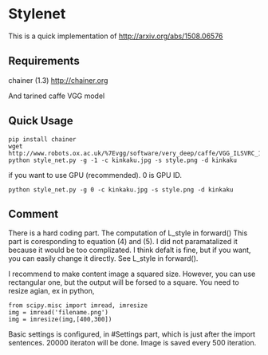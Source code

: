 # Stylenet

This is a quick implementation of http://arxiv.org/abs/1508.06576

## Requirements
chainer (1.3)
http://chainer.org

And tarined caffe VGG model

## Quick Usage
```
pip install chainer
wget http://www.robots.ox.ac.uk/%7Evgg/software/very_deep/caffe/VGG_ILSVRC_19_layers.caffemodel
python style_net.py -g -1 -c kinkaku.jpg -s style.png -d kinkaku
```
if you want to use GPU (recommended). 0 is GPU ID.
```
python style_net.py -g 0 -c kinkaku.jpg -s style.png -d kinkaku
```

## Comment
There is a hard coding part. The computation of L_style in forward()
This part is coresponding to equation (4) and (5).
I did not paramatalized it because it would be too complizated. 
I think defalt is fine, but if you want, you can easily change it directly. See L_style in forward().

I recommend to make content image a squared size.
However, you can use rectangular one, but the output will be forsed to a square.
You need to resize agian, ex in python,
```
from scipy.misc import imread, imresize
img = imread('filename.png')
img = imresize(img,[400,300])
```

Basic settings is configured, in #Settings part, which is just after the import sentences.
20000 iteraton will be done. Image is saved every 500 iteration.
